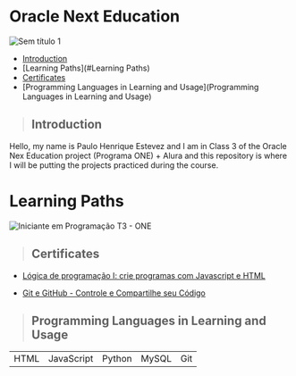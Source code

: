 # Oracle Next Education
![Sem título 1](https://user-images.githubusercontent.com/91810319/184221369-a68c1566-57bb-4ec2-9e3a-894cfdee92c3.png)

+ [Introduction](#Introduction)
+ [Learning Paths](#Learning Paths)
+ [Certificates](#Certificates)
+ [Programming Languages in Learning and Usage](Programming Languages in Learning and Usage)

> ## Introduction

Hello, my name is Paulo Henrique Estevez and I am in Class 3 of the Oracle Nex Education project (Programa ONE) + Alura and this repository is where I will be putting the projects practiced during the course.

# Learning Paths

![Iniciante em Programação T3 - ONE](https://user-images.githubusercontent.com/91810319/184221601-f3c8875d-9bcd-4957-ad99-9948d112394f.png)

> ## Certificates

+ [Lógica de programação I: crie programas com Javascript e HTML](https://cursos.alura.com.br/user/phestevez/course/logica-programacao-javascript-html/certificate)

+ [Git e GitHub - Controle e Compartilhe seu Código](https://cursos.alura.com.br/user/phestevez/course/git-github-controle-de-versao/certificate)

> ## Programming Languages in Learning and Usage

<table>
  <tr>
    <td>HTML</td>
    <td>JavaScript</td>
    <td>Python</td>
    <td>MySQL</td>
    <td>Git</td>
  </tr>
</table>

